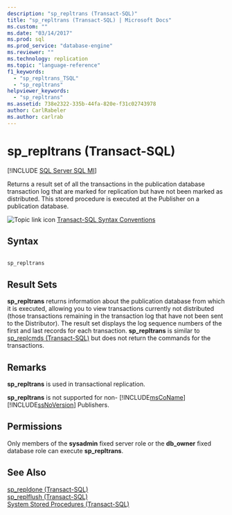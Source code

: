 ```yaml
---
description: "sp_repltrans (Transact-SQL)"
title: "sp_repltrans (Transact-SQL) | Microsoft Docs"
ms.custom: ""
ms.date: "03/14/2017"
ms.prod: sql
ms.prod_service: "database-engine"
ms.reviewer: ""
ms.technology: replication
ms.topic: "language-reference"
f1_keywords: 
  - "sp_repltrans_TSQL"
  - "sp_repltrans"
helpviewer_keywords: 
  - "sp_repltrans"
ms.assetid: 738e2322-335b-44fa-820e-f31c02743978
author: CarlRabeler
ms.author: carlrab
---
```

# sp_repltrans (Transact-SQL)
[!INCLUDE [SQL Server SQL MI](../../includes/applies-to-version/sql-asdbmi.md)]

  Returns a result set of all the transactions in the publication database transaction log that are marked for replication but have not been marked as distributed. This stored procedure is executed at the Publisher on a publication database.  
  
 ![Topic link icon](../../database-engine/configure-windows/media/topic-link.gif "Topic link icon") [Transact-SQL Syntax Conventions](../../t-sql/language-elements/transact-sql-syntax-conventions-transact-sql.md)  
  
## Syntax  
  
```  
  
sp_repltrans  
```  
  
## Result Sets  
 **sp_repltrans** returns information about the publication database from which it is executed, allowing you to view transactions currently not distributed (those transactions remaining in the transaction log that have not been sent to the Distributor). The result set displays the log sequence numbers of the first and last records for each transaction. **sp_repltrans** is similar to [sp_replcmds &#40;Transact-SQL&#41;](../../relational-databases/system-stored-procedures/sp-replcmds-transact-sql.md) but does not return the commands for the transactions.  
  
## Remarks  
 **sp_repltrans** is used in transactional replication.  
  
 **sp_repltrans** is not supported for non- [!INCLUDE[msCoName](../../includes/msconame-md.md)] [!INCLUDE[ssNoVersion](../../includes/ssnoversion-md.md)] Publishers.  
  
## Permissions  
 Only members of the **sysadmin** fixed server role or the **db_owner** fixed database role can execute **sp_repltrans**.  
  
## See Also  
 [sp_repldone &#40;Transact-SQL&#41;](../../relational-databases/system-stored-procedures/sp-repldone-transact-sql.md)   
 [sp_replflush &#40;Transact-SQL&#41;](../../relational-databases/system-stored-procedures/sp-replflush-transact-sql.md)   
 [System Stored Procedures &#40;Transact-SQL&#41;](../../relational-databases/system-stored-procedures/system-stored-procedures-transact-sql.md)  
  
  
